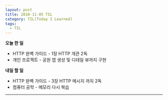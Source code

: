 ```yaml
---
layout: post
title: 2018-11-05 TIL
category: TIL(Today I Learned)
tags:
  - TIL
---
```




**오늘 한 일**

- HTTP 완벽 가이드 - 1장 HTTP 개관 2독
- 개인 프로젝트 - 공원 앱 생성 및 디테일 뷰까지 구현

**내일 할 일**

- HTTP 완벽 가이드 - 3장 HTTP 메시지 까지 2독
- 컴퓨터 공학 - 메모리 다시 복습

---


